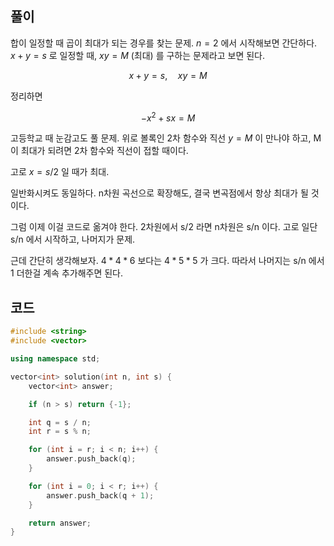 ## 풀이

합이 일정할 때 곱이 최대가 되는 경우를 찾는 문제. $n = 2$ 에서 시작해보면 간단하다. $x + y = s$ 로 일정할 때, $xy = M$ (최대) 를 구하는 문제라고 보면 된다.

$$
x + y = s, \quad xy = M
$$

정리하면

$$
-x^2 + sx = M
$$

고등학교 때 눈감고도 풀 문제. 위로 볼록인 2차 함수와 직선 $y = M$ 이 만나야 하고, M 이 최대가 되려면 2차 함수와 직선이 접할 때이다.

고로 $x = s/2$ 일 때가 최대.

일반화시켜도 동일하다. n차원 곡선으로 확장해도, 결국 변곡점에서 항상 최대가 될 것이다.

그럼 이제 이걸 코드로 옮겨야 한다. 2차원에서 s/2 라면 n차원은 s/n 이다. 고로 일단 s/n 에서 시작하고, 나머지가 문제.

근데 간단히 생각해보자. $4 * 4 * 6$ 보다는 $4 * 5 * 5$ 가 크다. 따라서 나머지는 s/n 에서 1 더한걸 계속 추가해주면 된다.

## 코드

```cpp
#include <string>
#include <vector>

using namespace std;

vector<int> solution(int n, int s) {
    vector<int> answer;

    if (n > s) return {-1};

    int q = s / n;
    int r = s % n;

    for (int i = r; i < n; i++) {
        answer.push_back(q);
    }

    for (int i = 0; i < r; i++) {
        answer.push_back(q + 1);
    }

    return answer;
}
```
